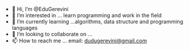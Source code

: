 - 👋 Hi, I’m @EduGerevini
- 👀 I’m interested in ... learn programming and work in the field
- 🌱 I’m currently learning ...algorithms, data structure and programming languages
- 💞️ I’m looking to collaborate on ...
- 📫 How to reach me ... email: dudugerevini@gmail.com

<!---
EduGerevini/EduGerevini is a ✨ special ✨ repository because its `README.md` (this file) appears on your GitHub profile.
You can click the Preview link to take a look at your changes.
--->
